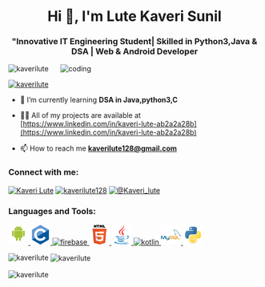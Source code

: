 <h1 align="center">Hi 👋, I'm Lute Kaveri Sunil</h1>
<h3 align="center">"Innovative IT Engineering Student| Skilled in Python3,Java & DSA | Web & Android Developer</h3>
<img align="right"alt="coding"width="400" src="https://encrypted-tbn0.gstatic.com/images?q=tbn:ANd9GcRO_DiG4xAUqU0OrwJqu1Py4Tk3n2UUCtTN9Q&s"

<p align="left"> <img src="https://komarev.com/ghpvc/?username=kaverilute&label=Profile%20views&color=0e75b6&style=flat" alt="kaverilute" /> </p>

<p align="left"> <a href="https://github.com/ryo-ma/github-profile-trophy"><img src="https://github-profile-trophy.vercel.app/?username=kaverilute" alt="kaverilute" /></a> </p>

- 🌱 I’m currently learning **DSA in Java,python3,C**

- 👨‍💻 All of my projects are available at [https://www.linkedin.com/in/kaveri-lute-ab2a2a28b](https://www.linkedin.com/in/kaveri-lute-ab2a2a28b)

- 📫 How to reach me **kaverilute128@gmail.com**

<h3 align="left">Connect with me:</h3>
<p align="left">
<a href="https://linkedin.com/in/Kaveri Lute" target="blank"><img align="center" src="https://raw.githubusercontent.com/rahuldkjain/github-profile-readme-generator/master/src/images/icons/Social/linked-in-alt.svg" alt="Kaveri Lute" height="30" width="40" /></a>
<a href="https://www.codechef.com/users/kaverilute128" target="blank"><img align="center" src="https://cdn.jsdelivr.net/npm/simple-icons@3.1.0/icons/codechef.svg" alt="kaverilute128" height="30" width="40" /></a>
<a href="https://www.hackerrank.com/@kaveri_lute" target="blank"><img align="center" src="https://raw.githubusercontent.com/rahuldkjain/github-profile-readme-generator/master/src/images/icons/Social/hackerrank.svg" alt="@Kaveri_lute" height="30" width="40" /></a>
</p>

<h3 align="left">Languages and Tools:</h3>
<p align="left"> <a href="https://developer.android.com" target="_blank" rel="noreferrer"> <img src="https://raw.githubusercontent.com/devicons/devicon/master/icons/android/android-original-wordmark.svg" alt="android" width="40" height="40"/> </a> <a href="https://www.cprogramming.com/" target="_blank" rel="noreferrer"> <img src="https://raw.githubusercontent.com/devicons/devicon/master/icons/c/c-original.svg" alt="c" width="40" height="40"/> </a> <a href="https://firebase.google.com/" target="_blank" rel="noreferrer"> <img src="https://www.vectorlogo.zone/logos/firebase/firebase-icon.svg" alt="firebase" width="40" height="40"/> </a> <a href="https://www.w3.org/html/" target="_blank" rel="noreferrer"> <img src="https://raw.githubusercontent.com/devicons/devicon/master/icons/html5/html5-original-wordmark.svg" alt="html5" width="40" height="40"/> </a> <a href="https://www.java.com" target="_blank" rel="noreferrer"> <img src="https://raw.githubusercontent.com/devicons/devicon/master/icons/java/java-original.svg" alt="java" width="40" height="40"/> </a> <a href="https://kotlinlang.org" target="_blank" rel="noreferrer"> <img src="https://www.vectorlogo.zone/logos/kotlinlang/kotlinlang-icon.svg" alt="kotlin" width="40" height="40"/> </a> <a href="https://www.mysql.com/" target="_blank" rel="noreferrer"> <img src="https://raw.githubusercontent.com/devicons/devicon/master/icons/mysql/mysql-original-wordmark.svg" alt="mysql" width="40" height="40"/> </a> <a href="https://www.python.org" target="_blank" rel="noreferrer"> <img src="https://raw.githubusercontent.com/devicons/devicon/master/icons/python/python-original.svg" alt="python" width="40" height="40"/> </a> </p>

<p><img align="left" src="https://github-readme-stats.vercel.app/api/top-langs?username=kaverilute&show_icons=true&locale=en&layout=compact" alt="kaverilute" /></p>

<p>&nbsp;<img align="center" src="https://github-readme-stats.vercel.app/api?username=kaverilute&show_icons=true&locale=en" alt="kaverilute" /></p>

<p><img align="center" src="https://github-readme-streak-stats.herokuapp.com/?user=kaverilute&" alt="kaverilute" /></p>
